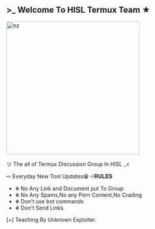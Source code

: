 

## >_ Welcome To HISL Termux Team ★

<img src="https://telegra.ph/file/d5218dcee364937138044.jpg" alt="nz" width="350"/>
</p>


ツ The all of Termux Discussion Group In HISL _<

⇨ Everyday New Tool Updates😁
🔥𝐑𝐔𝐋𝐄𝐒

- ☬ No Any Link and Document put To Group
- ☬ No Any Spams,No any Porn Content,No Crading
- ☬ Don't use bot commands
- ☬ Don't Send Links.

[+] Teaching By Unknown Exploiter.
